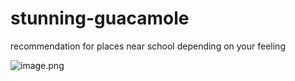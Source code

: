 # stunning-guacamole
recommendation for places near school depending on your feeling

![image.png](https://prod-files-secure.s3.us-west-2.amazonaws.com/4259c669-fa72-499f-91d0-dfb2c7065271/6b26972e-54be-47d6-b581-db4631007c3a/image.png)
